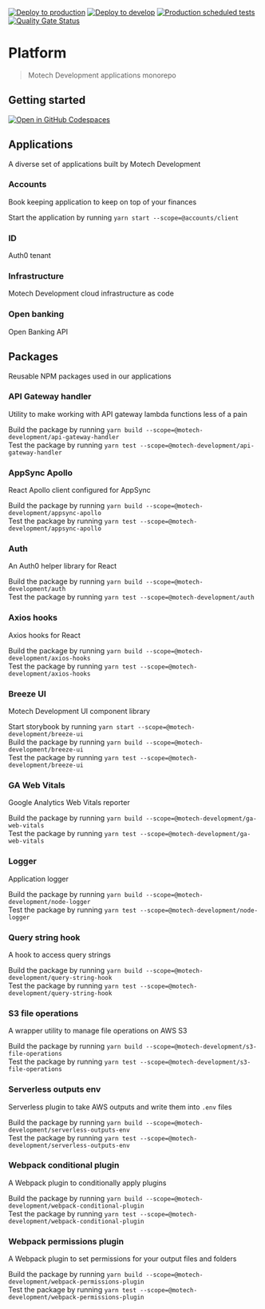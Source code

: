 [![Deploy to production](https://github.com/motech-development/platform/actions/workflows/deploy-to-production.yml/badge.svg)](https://github.com/motech-development/platform/actions/workflows/deploy-to-production.yml)
[![Deploy to develop](https://github.com/motech-development/platform/actions/workflows/deploy-to-develop.yml/badge.svg)](https://github.com/motech-development/platform/actions/workflows/deploy-to-develop.yml)
[![Production scheduled tests](https://github.com/motech-development/platform/actions/workflows/production-scheduled-tests.yml/badge.svg)](https://github.com/motech-development/platform/actions/workflows/production-scheduled-tests.yml)
[![Quality Gate Status](https://sonarcloud.io/api/project_badges/measure?project=motech-development_platform&metric=alert_status)](https://sonarcloud.io/dashboard?id=motech-development_platform)

# Platform

> Motech Development applications monorepo

## Getting started

[![Open in GitHub Codespaces](https://github.com/codespaces/badge.svg)](https://codespaces.new/motech-development/platform)

## Applications

A diverse set of applications built by Motech Development

### Accounts

Book keeping application to keep on top of your finances

Start the application by running `yarn start --scope=@accounts/client`

### ID

Auth0 tenant

### Infrastructure

Motech Development cloud infrastructure as code

### Open banking

Open Banking API

## Packages

Reusable NPM packages used in our applications

### API Gateway handler

Utility to make working with API gateway lambda functions less of a pain

Build the package by running `yarn build --scope=@motech-development/api-gateway-handler`\
Test the package by running `yarn test --scope=@motech-development/api-gateway-handler`

### AppSync Apollo

React Apollo client configured for AppSync

Build the package by running `yarn build --scope=@motech-development/appsync-apollo`\
Test the package by running `yarn test --scope=@motech-development/appsync-apollo`

### Auth

An Auth0 helper library for React

Build the package by running `yarn build --scope=@motech-development/auth`\
Test the package by running `yarn test --scope=@motech-development/auth`

### Axios hooks

Axios hooks for React

Build the package by running `yarn build --scope=@motech-development/axios-hooks`\
Test the package by running `yarn test --scope=@motech-development/axios-hooks`

### Breeze UI

Motech Development UI component library

Start storybook by running `yarn start --scope=@motech-development/breeze-ui`\
Build the package by running `yarn build --scope=@motech-development/breeze-ui`\
Test the package by running `yarn test --scope=@motech-development/breeze-ui`

### GA Web Vitals

Google Analytics Web Vitals reporter

Build the package by running `yarn build --scope=@motech-development/ga-web-vitals`\
Test the package by running `yarn test --scope=@motech-development/ga-web-vitals`

### Logger

Application logger

Build the package by running `yarn build --scope=@motech-development/node-logger`\
Test the package by running `yarn test --scope=@motech-development/node-logger`

### Query string hook

A hook to access query strings

Build the package by running `yarn build --scope=@motech-development/query-string-hook`\
Test the package by running `yarn test --scope=@motech-development/query-string-hook`

### S3 file operations

A wrapper utility to manage file operations on AWS S3

Build the package by running `yarn build --scope=@motech-development/s3-file-operations`\
Test the package by running `yarn test --scope=@motech-development/s3-file-operations`

### Serverless outputs env

Serverless plugin to take AWS outputs and write them into `.env` files

Build the package by running `yarn build --scope=@motech-development/serverless-outputs-env`\
Test the package by running `yarn test --scope=@motech-development/serverless-outputs-env`

### Webpack conditional plugin

A Webpack plugin to conditionally apply plugins

Build the package by running `yarn build --scope=@motech-development/webpack-conditional-plugin`\
Test the package by running `yarn test --scope=@motech-development/webpack-conditional-plugin`

### Webpack permissions plugin

A Webpack plugin to set permissions for your output files and folders

Build the package by running `yarn build --scope=@motech-development/webpack-permissions-plugin`\
Test the package by running `yarn test --scope=@motech-development/webpack-permissions-plugin`
